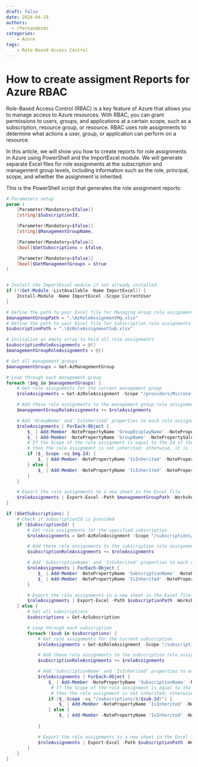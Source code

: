 ```yaml
---
draft: false
date: 2024-04-19
authors:
  - rfernandezdo
categories:
    - Azure
tags:
    - Role-Based Access Control    
---    
```


# How to create assigment Reports for Azure RBAC

Role-Based Access Control (RBAC) is a key feature of Azure that allows you to manage access to Azure resources. With RBAC, you can grant permissions to users, groups, and applications at a certain scope, such as a subscription, resource group, or resource. RBAC uses role assignments to determine what actions a user, group, or application can perform on a resource.

In this article, we will show you how to create reports for role assignments in Azure using PowerShell and the ImportExcel module. We will generate separate Excel files for role assignments at the subscription and management group levels, including information such as the role, principal, scope, and whether the assignment is inherited.

This is the PowerShell script that generates the role assignment reports:

```powershell
# Parameters setup
param (
    [Parameter(Mandatory=$false)]
    [string]$SubscriptionId,

    [Parameter(Mandatory=$false)]
    [string]$ManagementGroupName,

    [Parameter(Mandatory=$false)]
    [bool]$GetSubscriptions = $false,

    [Parameter(Mandatory=$false)]
    [bool]$GetManagementGroups = $true
)


# Install the ImportExcel module if not already installed
if (!(Get-Module -ListAvailable -Name ImportExcel)) {
    Install-Module -Name ImportExcel -Scope CurrentUser
}

# Define the path to your Excel file for Managing Group role assignments
$managementGroupPath = ".\AzRoleAssignmentMg.xlsx"
# Define the path to your Excel file for Subscription role assignments
$subscriptionPath = ".\AzRoleAssignmentSub.xlsx"

# Initialize an empty array to hold all role assignments
$subscriptionRoleAssignments = @()
$managementGroupRoleAssignments = @()

# Get all management groups
$managementGroups = Get-AzManagementGroup

# Loop through each management group
foreach ($mg in $managementGroups) {
    # Get role assignments for the current management group
    $roleAssignments = Get-AzRoleAssignment -Scope "/providers/Microsoft.Management/managementGroups/$($mg.Name)"

    # Add these role assignments to the management group role assignments array
    $managementGroupRoleAssignments += $roleAssignments

    # Add 'GroupName' and 'IsInherited' properties to each role assignment object
    $roleAssignments | ForEach-Object { 
        $_ | Add-Member -NotePropertyName 'GroupDisplayName' -NotePropertyValue $mg.DisplayName
        $_ | Add-Member -NotePropertyName 'GroupName' -NotePropertyValue $mg.Name 
        # If the Scope of the role assignment is equal to the Id of the management group,
        # then the role assignment is not inherited; otherwise, it is inherited.
        if ($_.Scope -eq $mg.Id) {
            $_ | Add-Member -NotePropertyName 'IsInherited' -NotePropertyValue $false
        } else {
            $_ | Add-Member -NotePropertyName 'IsInherited' -NotePropertyValue $true
        }
    }

    # Export the role assignments to a new sheet in the Excel file
    $roleAssignments | Export-Excel -Path $managementGroupPath -WorksheetName $mg.DisplayName -AutoSize -AutoFilter
}

if ($GetSubscriptions) {   
    # Check if SubscriptionId is provided
    if ($SubscriptionId) {
        # Get role assignments for the specified subscription
        $roleAssignments = Get-AzRoleAssignment -Scope "/subscriptions/$SubscriptionId"

        # Add these role assignments to the subscription role assignments array
        $subscriptionRoleAssignments += $roleAssignments

        # Add 'SubscriptionName' and 'IsInherited' properties to each role assignment object
        $roleAssignments | ForEach-Object { 
            $_ | Add-Member -NotePropertyName 'SubscriptionName' -NotePropertyValue (Get-AzSubscription -SubscriptionId $SubscriptionId).Name 
            $_ | Add-Member -NotePropertyName 'IsInherited' -NotePropertyValue $false
        }

        # Export the role assignments to a new sheet in the Excel file
        $roleAssignments | Export-Excel -Path $subscriptionPath -WorksheetName (Get-AzSubscription -SubscriptionId $SubscriptionId).Name -AutoSize -AutoFilter
    } else {
        # Get all subscriptions
        $subscriptions = Get-AzSubscription

        # Loop through each subscription
        foreach ($sub in $subscriptions) {
            # Get role assignments for the current subscription
            $roleAssignments = Get-AzRoleAssignment -Scope "/subscriptions/$($sub.SubscriptionId)"

            # Add these role assignments to the subscription role assignments array
            $subscriptionRoleAssignments += $roleAssignments

            # Add 'SubscriptionName' and 'IsInherited' properties to each role assignment object
            $roleAssignments | ForEach-Object { 
                $_ | Add-Member -NotePropertyName 'SubscriptionName' -NotePropertyValue $sub.Name
                 # If the Scope of the role assignment is equal to the subscription Id,
                 # then the role assignment is not inherited; otherwise, it is inherited.
                if ($_.Scope -eq "/subscriptions/$($sub.Id)") {
                    $_ | Add-Member -NotePropertyName 'IsInherited' -NotePropertyValue $false
                } else {
                    $_ | Add-Member -NotePropertyName 'IsInherited' -NotePropertyValue $true                }
                
            }

            # Export the role assignments to a new sheet in the Excel file
            $roleAssignments | Export-Excel -Path $subscriptionPath -WorksheetName $sub.Name -AutoSize -AutoFilter
        }
    }
}
```
